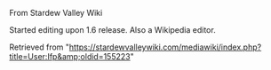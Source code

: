 From Stardew Valley Wiki

Started editing upon 1.6 release. Also a Wikipedia editor.

Retrieved from "https://stardewvalleywiki.com/mediawiki/index.php?title=User:Ifp&amp;oldid=155223"